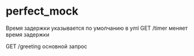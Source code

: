 # perfect_mock

Время задержки указывается по умолчанию в yml
GET /timer меняет время задержки

GET /greeting основной запрос